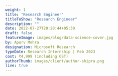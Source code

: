 ```yaml
---
weight: 1
title: "Research Engineer"
titleToShow: "Research Engineer"
description: ""
date: 2022-07-27T20:20:44+05:30
draft: false
featureImage: images/blog/data-science-cover.jpg
by: Apurv Mehra
designation: Microsoft Research
typeDate: Research Internship | Feb 2023
cost: ₹4,999 (including GST) 
authorThumb: images/client/author-shipra.png
live: true
---
```


<!-- # [Apply Now](https://rzp.io/l/knowthychoice-datascience){style=text-align:center} -->
